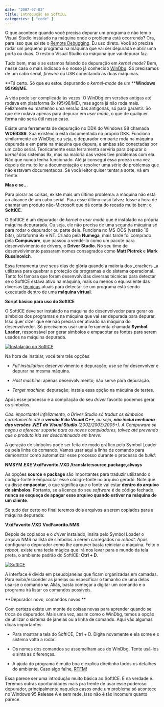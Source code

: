 ```yaml
---
date: "2007-07-02"
title: Introdução ao SoftICE
categories: [ "code" ]
---
```

O que acontece quando você precisa depurar um programa e não tem o Visual Studio instalado na máquina onde o problema está ocorrendo? Ora, para isso que existe o [Remote Debugging](http://msdn2.microsoft.com/en-us/library/bt727f1t(vs.80).aspx). Eu uso direto. Você só precisa rodar um pequeno programa na máquina que vai ser depurada e abrir uma porta ou duas. O resto o Visual Studio da máquina que vai depurar faz.

Tudo bem, mas e se estamos falando de depuração em _kernel mode_? Bem, nesse caso o mais indicado é o nosso já conhecido [WinDbg](http://www.caloni.com.br/introducao-ao-debugging-tools-for-windows). Só precisamos de um cabo serial, _firewire_ ou USB conectando as duas máquinas.

**Tá certo. Só que eu estou depurando o _kernel-mode_ de um ****Windows 95/98/ME.**

A vida pode ser complicada às vezes. O WinDbg em versões antigas até rodava em plataforma 9x (95/98/ME), mas agora já não roda mais. Felizmente eu mantenho uma versão das antigonas, só para garantir. Só que ele rodava apenas para depurar em _user mode_, o que de qualquer forma não seria útil nesse caso.

Existe uma ferramenta de depuração no DDK do Windows 98 chamada **WDEB386**. Sua existência está documentada no próprio DKK. Funciona similarmente ao WinDbg, ou seja, o depurador em parte roda na máquina depurada e em parte na máquina que depura, e ambas são conectadas por um cabo serial. Teoricamente essa ferramenta serviria para depurar o _kernel_ dos sistemas 9x, mas na maioria das vezes tive problemas com ela. Não que nunca tenha funcionado. Até já consegui essa proeza uma vez depois de muito ler a documentação e resolver uma série de problemas que não estavam documentados. Se você leitor quiser tentar a sorte, vá em frente.

**Mas e se...**

Para piorar as coisas, existe mais um último problema: a máquina não está ao alcance de um cabo serial. Para esse último caso talvez fosse a hora de chamar um produto não-Microsoft que dá conta do recado muito bem: o **SoftICE**.

O SoftICE é um depurador de _kernel_ e _user mode_ que é instalado na própria máquina depurarada. Ou seja, ele não precisa de uma segunda máquina só para rodar o depurador ou parte dele. Funciona no MS-DOS (versão 16 bits), plataforma 9x e NT. Criado pela **Numega**, mais tarde foi comprado pela **Compuware**, que passou a vendê-lo como um pacote para desenvolvimento de drivers, o **Driver Studio**. No seu time de desenvolvimento passaram nomes consagrados como **Matt Pietrek** e **Mark Russinovich**.

Essa ferramenta teve seus dias de glória quando a maioria dos _crackers _a utilizava para quebrar a proteção de programas e do sistema operacional. Tanto foi famosa que foram desenvolvidas diversas técnicas para detectar se o SoftICE estava ativo na máquina, mais ou menos o equivalente das diversas [técnicas](http://invisiblethings.org/papers/redpill.html) atuais para detectar se um programa está sendo executado dentro de uma **máquina virtual**.

**Script básico para uso do SoftICE**

O SoftICE deve ser instalado na máquina do desenvolvedor para gerar os símbolos dos programas e na máquina que vai ser depurada para depurar. Isso quer dizer que ele não precisa ser ativado na máquina do desenvolvedor. Só precisamos usar uma ferramenta chamada **Symbol Loader**, responsável por gerar símbolos e empacotar os fontes para serem usados na máquina depurada.

[![Instalação do SoftICE](/images/0TDI9Yv.png)](/images/softice-install.png)

Na hora de instalar, você tem três opções:

	
  * _Full installation_: desenvolvimento e depuração; use se for desenvolver e depurar na mesma máquina.

	
  * _Host machine_: apenas desenvolvimento; não serve para depuração.

	
  * _Target machine_: depuração; instale essa opção na máquina de testes.

Após esse processo e a compilação do seu _driver_ favorito podemos gerar os símbolos.

_Obs. importante! Infelizmente, o Driver Studio só traduz os símbolos corretamente até a **versão 6 do Visual C++**, ou seja, **não inclui nenhuma das versões .NET do Visual Studio** (2002/2003/2005+). A Compuware se negou a oferecer suporte para os novos compiladores, talvez até prevendo que o produto iria ser descontinuado em breve._

A geração de símbolos pode ser feita de modo gráfico pelo Symbol Loader ou pela linha de comando. Vamos usar aqui a linha de comando para demonstrar como automatizar esse processo durante o processo de _build_:

**NMSYM.EXE VxdFavorito.VXD /translate:source,package,always**

As opções **source** e **package** são importantes para traduzir utilizando o código-fonte e empacotar esse código-fonte no arquivo gerado. Note que eu disse **empacotar**, o que significa que o fonte vai estar **dentro do arquivo de símbolos**. Portanto, se a licença do seu _software_ é de código fechado, **nunca se esqueça de apagar esse arquivo quando estiver na máquina de um cliente**.

Se tudo der certo no final teremos dois arquivos a serem copiados para a máquina depurada:

**VxdFavorito.VXD**
**VxdFavorito.NMS**

Depois de copiados e o _driver_ instalado, insira pelo Symbol Loader o arquivo NMS na lista de símbolos a serem carregados no _reboot._ Após configurar o depurador como lhe aprouver basta reiniciar a máquina. Feito o _reboot_, existe uma tecla mágica que irá nos levar para o mundo da tela preta, o ambiente padrão do SoftICE: **Ctrl + D**.

[![SoftICE](/images/zwns3XE.png)](/images/softice.png)

A interface é divida em pseudojanelas que ficam organizadas em camadas. Para exibir/esconder as janelas ou especificar o tamanho de uma delas usa-se o comando **w**. Aliás, basta começar a digitar um comando e o programa irá listar os comandos possíveis.

**Depurador novo, comandos novos
**

Com certeza existe um monte de coisas novas para aprender quando se troca de depurador. Mais uma vez, assim como o WinDbg, temos a opção de utilizar o sistema de janelas ou a linha de comando. Aqui vão algumas dicas importantes:

	
  * Para mostrar a tela do SoftICE, Ctrl + D. Digite novamente e ela some e o sistema volta a rodar.

	
  * Os nomes dos comandos se assemelham aos do WinDbg. Tente usá-los e sinta as diferenças.

	
  * A ajuda do programa é muito boa e explica direitinho todos os detalhes do ambiente. Caso algo falhe, [RTFM](http://en.wikipedia.org/wiki/Rtfm)!

Essa parece ser uma introdução muito básica ao SoftICE. E na verdade é. Teremos outras oportunidades mais pra frente de usar esse poderoso depurador, principalmente naqueles casos onde um problema só acontece no Windows 95 Release A e sem rede. Isso não é tão incomum quanto parece.
